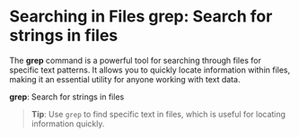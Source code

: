 # Searching in Files grep: Search for strings in files

The **grep** command is a powerful tool for searching through files for specific
text patterns. It allows you to quickly locate information within files, making
it an essential utility for anyone working with text data.

**grep**: Search for strings in files

> **Tip**: Use `grep` to find specific text in files, which is useful for
> locating information quickly.
